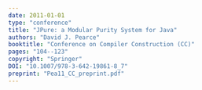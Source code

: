 ```yaml
---
date: 2011-01-01
type: "conference"
title: "JPure: a Modular Purity System for Java"
authors: "David J. Pearce"
booktitle: "Conference on Compiler Construction (CC)"
pages: "104--123"
copyright: "Springer"
DOI: "10.1007/978-3-642-19861-8_7"
preprint: "Pea11_CC_preprint.pdf"
---
```


